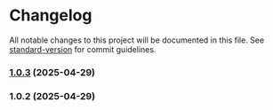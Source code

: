 # Changelog

All notable changes to this project will be documented in this file. See [standard-version](https://github.com/conventional-changelog/standard-version) for commit guidelines.

### [1.0.3](https://github.com/Matthiasc/simple-log-db/compare/v1.0.2...v1.0.3) (2025-04-29)

### 1.0.2 (2025-04-29)
